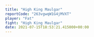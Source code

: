 ```yaml
---
title: "High King Maulgar"
reportCode: "263vgwqW1G4jMVXT"
player: "Fat"
fight: "High King Maulgar"
date: 2021-07-15T18:53:21.415000+00:00
---
```


